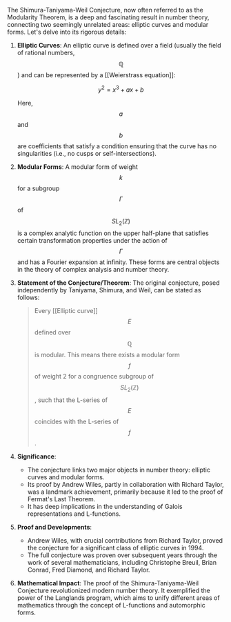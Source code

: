 The Shimura-Taniyama-Weil Conjecture, now often referred to as the Modularity Theorem, is a deep and fascinating result in number theory, connecting two seemingly unrelated areas: elliptic curves and modular forms. Let's delve into its rigorous details:

1. **Elliptic Curves**:
   An elliptic curve is defined over a field (usually the field of rational numbers, $$ \mathbb{Q} $$) and can be represented by a [[Weierstrass equation]]:

   $$
   y^2 = x^3 + ax + b
   $$

   Here, $$ a $$ and $$ b $$ are coefficients that satisfy a condition ensuring that the curve has no singularities (i.e., no cusps or self-intersections).

2. **Modular Forms**:
   A modular form of weight $$ k $$ for a subgroup $$ \Gamma $$ of $$ SL_2(\mathbb{Z}) $$ is a complex analytic function on the upper half-plane that satisfies certain transformation properties under the action of $$ \Gamma $$ and has a Fourier expansion at infinity. These forms are central objects in the theory of complex analysis and number theory.

3. **Statement of the Conjecture/Theorem**:
   The original conjecture, posed independently by Taniyama, Shimura, and Weil, can be stated as follows:

   > Every [[Elliptic curve]] $$ E $$ defined over $$ \mathbb{Q} $$ is modular. This means there exists a modular form $$ f $$ of weight 2 for a congruence subgroup of $$ SL_2(\mathbb{Z}) $$, such that the L-series of $$ E $$ coincides with the L-series of $$ f $$.

4. **Significance**:
   - The conjecture links two major objects in number theory: elliptic curves and modular forms.
   - Its proof by Andrew Wiles, partly in collaboration with Richard Taylor, was a landmark achievement, primarily because it led to the proof of Fermat's Last Theorem.
   - It has deep implications in the understanding of Galois representations and L-functions.

5. **Proof and Developments**:
   - Andrew Wiles, with crucial contributions from Richard Taylor, proved the conjecture for a significant class of elliptic curves in 1994.
   - The full conjecture was proven over subsequent years through the work of several mathematicians, including Christophe Breuil, Brian Conrad, Fred Diamond, and Richard Taylor.

6. **Mathematical Impact**:
   The proof of the Shimura-Taniyama-Weil Conjecture revolutionized modern number theory. It exemplified the power of the Langlands program, which aims to unify different areas of mathematics through the concept of L-functions and automorphic forms.

